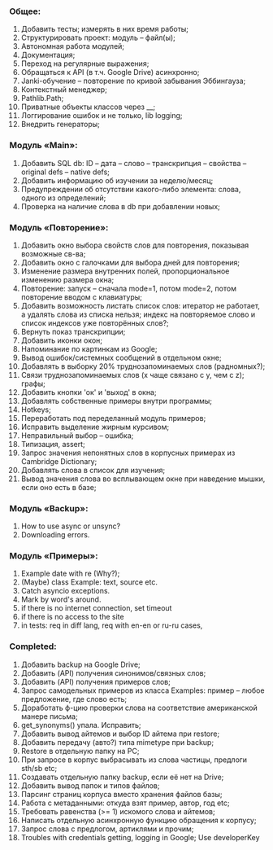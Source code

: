 ### Общее:
1. Добавить тесты; измерять в них время работы;
2. Структурировать проект: модуль – файл(ы); 
3. Автономная работа модулей;
4. Документация;
5. Переход на регулярные выражения; 
6. Обращаться к API (в т.ч. Google Drive) асинхронно;
7. Janki-обучение – повторение по кривой забывания Эббингауза;
8. Контекстный менеджер;
9. Pathlib.Path;
10. Приватные объекты классов через __;
11. Логгирование ошибок и не только, lib logging;
12. Внедрить генераторы;

### Модуль «Main»:
1. Добавить SQL db: ID – дата – слово – транскрипция – свойства – original defs – native defs;
3. Добавить информацию об изучении за неделю/месяц;
5. Предупреждении об отсутствии какого-либо элемента: слова, одного из определений; 
6. Проверка на наличие слова в db при добавлении новых;

### Модуль «Повторение»:
1. Добавить окно выбора свойств слов для повторения, показывая возможные св-ва;
2. Добавить окно с галочками для выбора дней для повторения;
3. Изменение размера внутренних полей, пропорциональное изменению размера окна;
4. Повторение: запуск – сначала mode=1, потом mode=2, потом повторение вводом с клавиатуры;
5. Добавить возможность листать список слов: итератор не работает, а удалять 
слова из списка нельзя; индекс на повторяемое слово и список индексов уже повторённых слов?;
6. Вернуть показ транскрипции;
7. Добавить иконки окон; 
8. Напоминание по картинкам из Google;
9. Вывод ошибок/системных сообщений в отдельном окне; 
10. Добавлять в выборку 20% труднозапоминаемых слов (радномных?);
11. Связи труднозапоминаемых слов (x чаще связано с y, чем с z); графы;
12. Добавить кнопки 'ок' и 'выход' в окна;
13. Добавлять собственные примеры внутри программы; 
14. Hotkeys;
15. Переработать под переделанный модуль примеров;
16. Исправить выделение жирным курсивом;
17. Неправильный выбор – ошибка;
18. Типизация, assert;
19. Запрос значения непонятных слов в корпусных примерах из Cambridge Dictionary;
20. Добавлять слова в список для изучения;
21. Вывод значения слова во всплывающем окне при наведение мышки, если оно есть в базе;


### Модуль «Backup»:
1. How to use async or unsync?
1. Downloading errors.


### Модуль «Примеры»:
1. Example date with re (Why?);
1. (Maybe) class Example: text, source etc.
1. Catch asyncio exceptions.
1. Mark by word's around.
1. if there is no internet connection, set timeout
1. if there is no access to the site
1. in tests: req in diff lang, req with en-en or ru-ru cases,


### Completed:
1. Добавить backup на Google Drive;
2. Добавить (API) получения синонимов/связных слов;
3. Добавить (API) получения примеров слов; 
4. Запрос самодельных примеров из класса Examples: пример – любое предложение, где слово есть;
5. Доработать ф-цию проверки слова на соответствие американской манере письма;
6. get_synonyms() упала. Исправить;
7. Добавить вывод айтемов и выбор ID айтема при restore;
8. Добавить передачу (авто?) типа mimetype при backup;
9. Restore в отдельную папку на PC;
10. При запросе в корпус выбрасывать из слова частицы, предлоги sth/sb etc;
11. Создавать отдельную папку backup, если её нет на Drive;
12. Добавить вывод папок и типов файлов;
13. Парсинг страниц корпуса вместо хранения файлов базы;
14. Работа с метаданными: откуда взят пример, автор, год etc;
15. Требовать равенства (>= 1) искомого слова и айтемов;
16. Написать отдельную асинхронную функцию обращения к корпусу; 
17. Запрос слова с предлогом, артиклями и прочим;
18. Troubles with credentials getting, logging in Google; Use developerKey